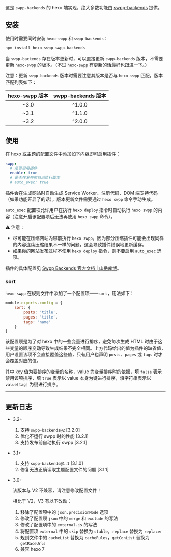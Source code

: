 这是 `swpp-backends` 的 hexo 端实现，绝大多数功能由 [swpp-backends](https://github.com/EmptyDreams/swpp-backends) 提供。

## 安装

使用时需要同时安装 `hexo-swpp` 和 `swpp-backends`：

```bash
npm install hexo-swpp swpp-backends
```

当 `swpp-backends` 存在版本更新时，可以直接更新 `swpp-backends` 版本，不需要更新 `hexo-swpp` 的版本。（不过 `hexo-swpp` 有更新的话最好也跟进一下。）

注意：更新 `swpp-backends` 版本时需要注意其版本是否与 `hexo-swpp` 匹配，版本匹配列表如下：

| hexo-swpp 版本 | swpp-backends 版本 |
|:------------:|:----------------:|
|     ~3.0     |      ^1.0.0      |
|     ~3.1     |      ^1.1.0      |
|     ~3.2     |      ^2.0.0      |

## 使用

在 hexo 或主题的配置文件中添加如下内容即可启用插件：

```yml
swpp:
  # 是否启用插件
  enable: true
  # 是否在发布前自动执行脚本
  # auto_exec: true
```

插件会在生成网站时自动生成 Service Worker、注册代码、DOM 端支持代码（如果功能开启了的话），版本更新文件需要通过 `hexo swpp` 命令手动生成。

`auto_exec` 配置项允许用户在执行 `hexo deploy` 指令时自动执行 `hexo swpp` 的内容（注意开启该配置项后无法再使用 `hexo swpp` 命令）。

⚠ 注意：

+ 尽可能在压缩网站内容前执行 `hexo swpp`，因为部分压缩插件可能会出现同样的内容连续压缩结果不一样的问题，这会导致插件错误地更新缓存。
+ 如果你的网站发布过程不使用 `hexo deploy` 指令，则不要启用 `auto_exec` 选项。

插件的具体配置见 [Swpp Backends 官方文档 | 山岳库博](https://kmar.top/posts/b70ec88f/)。

### sort

`hexo-swpp` 在规则文件中添加了一个配置项——`sort`，用法如下：

```javascript
module.exports.config = {
    sort: {
        posts: 'title',
        pages: 'title',
        tags: 'name'
    }
}
```

该配置项是为了对 hexo 中的一些变量进行排序，避免每次生成 HTML 时由于这些变量的顺序变动导致生成结果不完全相同。上方代码给出的值为插件的缺省值，用户设置该项不会直接覆盖这些值，只有用户也声明 `posts`、`pages` 或 `tags` 时才会覆盖对应的值。

其中 key 值为要排序的变量的名称，value 为变量排序时的依据，填 `false` 表示禁用该项排序，填 `true` 表示以 value 本身为键进行排序，填字符串表示以 `value[tag]` 为键进行排序。

---

## 更新日志

+ 3.2+

  1. 支持 `swpp-backends@2` \[3.2.0]
  2. 优化不运行 swpp 时的性能 \[3.2.1]
  3. 支持发布前自动执行 swpp \[3.2.1]
+ 3.1+

  1. 支持 `swpp-backends@1.1` \[3.1.0]
  2. 修复无法正确读取主题配置文件的问题 \[3.1.1]
+ 3.0+
    
  该版本与 V2 不兼容，请注意修改配置文件！

  相比于 V2，V3 有以下改动：
  1. 移除了配置项中的 `json.precisionMode` 选项
  2. 修改了配置项 `json` 中的 `merge` 和 `exclude` 的写法
  3. 修改了配置项中的 `external.js` 的写法
  4. 将配置项 `external` 中的 `skip` 替换为 `stable`，`replace` 替换为 `replacer`
  5. 规则文件中的 `cacheList` 替换为 `cacheRules`，`getCdnList` 替换为 `getRaceUrls`
  6. 兼容 hexo 7